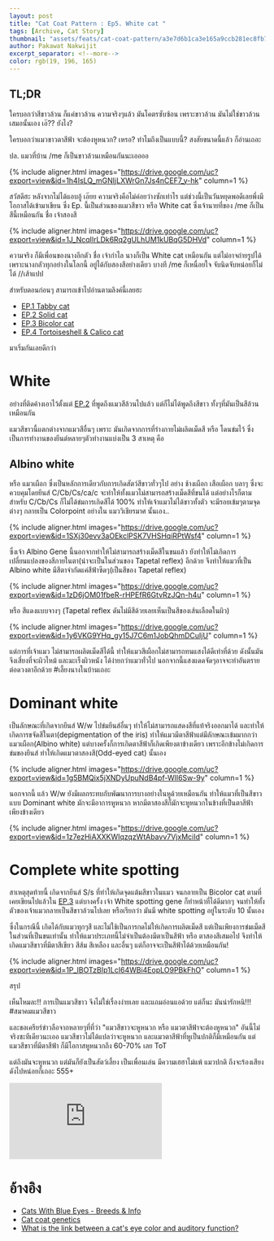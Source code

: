 ```yaml
---
layout: post
title: "Cat Coat Pattern : Ep5. White cat "
tags: [Archive, Cat Story]
thumbnail: "assets/feats/cat-coat-pattern/a3e7d6b1ca3e165a9ccb281ec8fb7c4a.jpg"
author: Pakawat Nakwijit
excerpt_separator: <!--more-->
color: rgb(19, 196, 165)
---
```


## TL;DR

ใครบอกว่าสีขาวล้วน ก็แค่ขาวล้วน ความจริงๆแล้ว มันโคตรซับซ้อน เพราะขาวล้วน มันไม่ใช่ขาวล้วนเสมอนั้นเอง เอ๊?? ยังไง? 

ใครบอกว่าแมวขาวตาสีฟ้า จะต้องหูหนวก? เหรอ? ทำไมถึงเป็นแบบนี้? สงสัยขนาดนี้แล้ว ก็อ่านเถอะ

<!--more-->

ปล. แมวที่บ้าน /me ก็เป็นขาวล้วนเหมือนกันนะเออออ 

{% include aligner.html images="https://drive.google.com/uc?export=view&id=1h4IsLQ_mGNIjLXWrGn7Js4nCEF7_y-hk" column=1 %}

สวัสดีฮะ หลังจากไม่ได้แอบอู้ เอ๊ยย ความจริงคือไม่ค่อยว่างซักเท่าไร แต่ช่วงนี้เป็นวันหยุดพอดีเลยพึ่งมีโอกาสได้เข้ามาเขียน ซึ่ง Ep. นี้เป็นส่วนของแมวสีขาว หรือ White cat ซึ่งเจ้านายที่ของ /me ก็เป็นสีนี้เหมือนกัน ชื่อ เจ้าสองสี

{% include aligner.html images="https://drive.google.com/uc?export=view&id=1J_NcqIlrLDk6Rq2gULhUM1kUBqG5DHVd" column=1 %}

ความจริง ก็มีเพื่อนของนางอีกตัว ชื่อ เจ้ากำไล นางก็เป็น White cat เหมือนกัน แต่ไม่อาจถ่ายรูปได้ เพราะนางกลัวทุกอย่างในโลกนี้ อยู่ได้กับสองสีอย่างเดียว บางที /me ก็เหนื่อยใจ จับนิดจับหน่อยก็ไม่ได้ //เส้าแปป

สำหรับตอนก่อนๆ สามารถเข้าไปอ่านตามลิงค์นี้เลยฮะ
* [EP.1 Tabby cat](http://wp.curve.in.th/tabby)
* [EP.2 Solid cat](http://wp.curve.in.th/solid)
* [EP.3 Bicolor cat](http://wp.curve.in.th/bicolor)
* [EP.4 Tortoiseshell & Calico cat](http://wp.curve.in.th/tortoiseshell)

มาเริ่มกันเลยดีกว่า

# White

อย่างที่ติดค้างเอาไว้ตั้งแต่ [EP.2](http://wp.curve.in.th/solid-cat) ที่พูดถึงแมวสีล้วนไปแล้ว แต่ก็ไม่ได้พูดถึงสีขาว ทั้งๆที่มันเป็นสีล้วนเหมือนกัน

แมวสีขาวนี้แตกต่างจากแมวสีอื่นๆ เพราะ มันเกิดจากการที่ร่างกายไม่ผลิตเม็ดสี หรือ โดนข่มไว้ ซึ่งเป็นการทำงานของยีนต์หลายๆตัวทำงานแบ่งเป็น 3 สาเหตุ คือ

## Albino white

หรือ แมวเผือก ซึ่งเป็นหลักการเดียวกับการเกิดสัตว์สีขาวทั่วๆไป อย่าง ช้างเผือก เสือเผือก บลาๆ ซึ่งจะควบคุมโดยยีนส์ C/Cb/Cs/ca/c จะทำให้ทั้งแมวไม่สามารถสร้างเม็ดสีที่ขนได้ แต่อย่างไรก็ตาม สำหรับ C/Cb/Cs ก็ไม่ได้ข่มการเกิดสีได้ 100% ทำให้เจ้าแมวไม่ได้ขาวทั้งตัว จะมีรอยเข้มๆตามจุดต่างๆ กลายเป็น Colorpoint อย่างใน แมววิเชียรมาศ นั้นเอง..

{% include aligner.html images="https://drive.google.com/uc?export=view&id=1SXj30evv3aOEkclPSK7VHSHqiRPtWsf4" column=1 %}

ซึ่งเจ้า Albino Gene นี้นอกจากทำให้ไม่สามารถสร้างเม็ดสีในขนแล้ว ยังทำให้ไม่เกิดการเปลี่ยนแปลงของสีภายในตา(น่าจะเป็นในส่วนของ Tapetal reflex) อีกด้วย จึงทำให้แมวที่เป็น Albino white มีสีตาจำกัดแค่สีฟ้าซีดๆ(เป็นสีของ Tapetal reflex)

{% include aligner.html images="https://drive.google.com/uc?export=view&id=1zD6jOM01fbeR-rHPEfR6GtvRzJQn-h4u" column=1 %}

หรือ สีแดงแบบจางๆ (Tapetal reflex ดันไม่มีสีด้วยเลยเห็นเป็นสีของเส้นเลือดในผิว)

{% include aligner.html images="https://drive.google.com/uc?export=view&id=1y6VKG9YHq_gy15J7C6m1JobQhmDCuIjU" column=1 %}

แต่การที่เจ้าแมว ไม่สามารถผลิตเม็ดสีได้นี้ ทำให้แมวสีเผือกไม่สามารถทนแสงได้ดีเท่าที่ด้วย ดังนั้นมันจึงเสี่ยงที่จะผิวไหม้ และมะเร็งผิวหนัง ได้ง่ายกว่าแมวทั่วไป นอกจากนี้แสงแดดจัดๆอาจจะทำอันตรายต่อดวงตาอีกด้วย <span class="tag-en">#เลี้ยงนางในบ้านเถอะ</span>

# Dominant white

เป็นลักษณะที่เกิดจากยีนส์ W/w ไปข่มยีนส์อื่นๆ ทำให้ไม่สามารถแสดงสีที่แท้จริงออกมาได้ และทำให้เกิดการขจัดสีในตา(depigmentation of the iris) ทำให้แมวมีตาสีฟ้าแต่มีลักษณะเข้มมากกว่า แมวเผือก(Albino white) แต่บางครั้งก็การเกิดตาสีฟ้าก็เกิดเพียงตาข้างเดียว เพราะอีกข้างไม่เกิดการข่มของยีนส์ ทำให้เกิดแมวตาสองสี(Odd-eyed cat) นั้นเอง

{% include aligner.html images="https://drive.google.com/uc?export=view&id=1g5BMQix5jXNDyUpuNdB4pf-WlI6Sw-9y" column=1 %}

นอกจากนี้ แล้ว W/w ยังมีผลกระทบกับพัฒนาการบางอย่างในหูด้วยเหมือนกัน ทำให้แมวที่เป็นสีขาวแบบ Dominant white มักจะมีอาการหูหนวก หากมีตาสองสีก็มักจะหูหนวกในข้างที่เป็นตาสีฟ้าเพียงข้างเดียว

{% include aligner.html images="https://drive.google.com/uc?export=view&id=1z7ezHiAXXKWIqzqzWtAbavv7VjxMciId" column=1 %}

# Complete white spotting

สาเหตุสุดท้ายนี้ เกิดจากยีนส์ S/s ที่ทำให้เกิดจุดแต้มสีขาวในแมว จนกลายเป็น Bicolor cat ตามที่เคยเขียนไปแล้วใน [EP.3](http://wp.curve.in.th/bicolor) แต่บางครั้ง เจ้า White spotting gene ก็ทำหน้าที่ได้ดีมากๆ จนทำให้ทั้งตัวของเจ้าแมวกลายเป็นสีขาวล้วนไปเลย หรือเรียกว่า มันมี white spotting อยู่ในระดับ 10 นั้นเอง

ซึ่งในกรณีนี้ เกิดได้กับแมวทุกๆสี และไม่ใช้เป็นการกดไม่ให้เกิดการผลิตเม็ดสี แต่เป็นเพียงการข่มเม็ดสีในส่วนที่เป็นขนเท่านั้น ทำให้แมวประเภทนี้ไม่จำเป็นต้องมีตาเป็นสีฟ้า หรือ ตาสองสีเสมอไป จึงทำให้เกิดแมวสีขาวที่มีตาสีเขียว สีส้ม สีเหลือง และอื่นๆ แต่ก็อาจจะเป็นสีฟ้าได้ด้วยเหมือนกัน!

{% include aligner.html images="https://drive.google.com/uc?export=view&id=1P_lBOTzBIp1LcI64WBi4EopLO9PBkFhO" column=1 %}

สรุป

เห็นไหมละ!! การเป็นแมวสีขาว จึงไม่ใช่เรื่องง่ายเลย และแถมอ่อนแอด้วย แต่ก็นะ มันน่ารักหนิ!!! <span class="tag-en">#สมาคมแมวสีขาว</span>

และขอเครียร์ข่าวลือจากหลายๆที่ที่ว่า "แมวสีขาวจะหูหนวก หรือ แมวตาสีฟ้าจะต้องหูหนวก" อันนี้ไม่จริงซะทีเดียวนะเออ แมวสีขาวไม่ได้แปลว่าจะหูหนวก และแมวตาสีฟ้าที่หูเป็นปกติก็มีเหมือนกัน แต่แมวสีขาวที่มีตาสีฟ้า ก็มีโอกาสหูหนวกถึง 60-70% เลย ToT

แต่ถึงมันจะหูหนวก แต่มันก็ยังเป็นสัตว์เลี้ยง เป็นเพื่อนเล่น มีความเฮฮาไม่แพ้ แมวปกติ ถึงจะร้องเสียงดังไปหน่อยก็เถอะ 555+

<div class="video-container">
    <iframe class="video" src="https://www.youtube.com/embed/YXLHdJ6-hQI" frameborder="0" scrolling="no" webkitAllowFullScreen mozallowfullscreen allowFullScreen></iframe>
</div>

# อ้างอิง
* [Cats With Blue Eyes - Breeds & Info](http://www.cat-world.com.au/General-Cat-Articles/blue-eyed-cats.html)
* [Cat coat genetics](https://en.wikipedia.org/wiki/Cat_coat_genetics)
* [What is the link between a cat's eye color and auditory function?](https://www.quora.com/What-is-the-link-between-a-cats-eye-color-and-auditory-function)